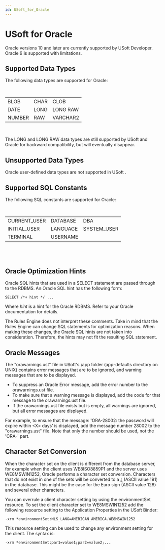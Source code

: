 ```yaml
---
id: USoft_for_Oracle
---
```


# USoft for Oracle

Oracle versions 10 and later are currently supported by USoft Developer. Oracle 9 is supported with limitations.

## Supported Data Types

The following data types are supported for Oracle:

 

|        |        |        |
|--------|--------|--------|
|BLOB    |CHAR    |CLOB    |
|DATE    |LONG    |LONG RAW|
|NUMBER  |RAW     |VARCHAR2|



 

The LONG and LONG RAW data types are still supported by USoft and Oracle for backward compatibility, but will eventually disappear.

## Unsupported Data Types

Oracle user-defined data types are not supported in USoft .

## Supported SQL Constants

The following SQL constants are supported for Oracle:

 

|        |        |        |
|--------|--------|--------|
|CURRENT_USER|DATABASE|DBA     |
|INITIAL_USER|LANGUAGE|SYSTEM_USER|
|TERMINAL|USERNAME|        |



##  

## Oracle Optimization Hints

Oracle SQL hints that are used in a SELECT statement are passed through to the RDBMS. An Oracle SQL hint has the following form:

```
SELECT /*+ hint */ ...
```

Where *hint* is a hint for the Oracle RDBMS. Refer to your Oracle documentation for details.

The Rules Engine does not interpret these comments. Take in mind that the Rules Engine can change SQL statements for optimization reasons. When making these changes, the Oracle SQL hints are not taken into consideration. Therefore, the hints may not fit the resulting SQL statement.

## Oracle Messages

The "orawarnings.ust" file in USoft's \\app folder (app-defaults directory on UNIX) contains error messages that are to be ignored, and warning messages that are to be displayed.

- To suppress an Oracle Error message, add the error number to the orawarnings.ust file.
- To make sure that a warning message is displayed, add the code for that message to the orawarnings.ust file.
- If the orawarnings.ust file exists but is empty, all warnings are ignored, but all error messages are displayed.

For example, to ensure that the message: 'ORA-28002: the password will expire within \<X> days’ is displayed, add the message number 28002 to the "orawarnings.ust" file. Note that only the number should be used, not the 'ORA-' part.

## Character Set Conversion

When the character set on the client is different from the database server, for example when the client uses WE8ISO8859P1 and the server uses WE8MSWIN1252, Oracle performs a character set conversion. Characters that do not exist in one of the sets will be converted to a ¿ (ASCII value 191) in the database. This might be the case for the Euro sign (ASCII value 128) and several other characters.

You can overrule a client character setting by using the environmentSet resource. To set the client character set to WE8MSWIN1252 add the following resource setting to the Application Properties in the USoft Binder:

```
-xrm *environmentSet:NLS_LANG=AMERICAN_AMERICA.WE8MSWIN1252
```

This resource setting can be used to change any environment setting for the client. The syntax is:

```
-xrm *environmentSet:par1=value1;par2=value2;...
```
